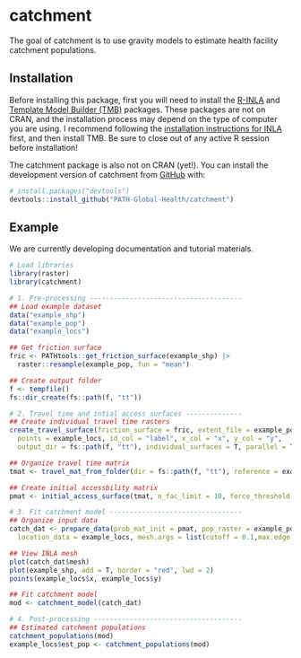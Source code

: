 
<!-- README.md is generated from README.Rmd. Please edit that file -->

# catchment

<!-- badges: start -->
<!-- badges: end -->

The goal of catchment is to use gravity models to estimate health facility catchment populations. 

## Installation

Before installing this package, first you will need to install the
[R-INLA](https://www.r-inla.org/home) and [Template Model Builder
(TMB)](https://github.com/kaskr/adcomp) packages. These packages are not
on CRAN, and the installation process may depend on the type of computer
you are using. I recommend following the [installation instructions for
INLA](https://www.r-inla.org/download-install) first, and then install
TMB. Be sure to close out of any active R session before installation!

The catchment package is also not on CRAN (yet!). You can install the
development version of catchment from [GitHub](https://github.com/)
with:

``` r
# install.packages("devtools")
devtools::install_github("PATH-Global-Health/catchment")
```

## Example

We are currently developing documentation and tutorial materials.

``` r
# Load libraries
library(raster)
library(catchment)

# 1. Pre-processing --------------------------------------
## Load example dataset
data("example_shp")
data("example_pop")
data("example_locs")

## Get friction surface
fric <- PATHtools::get_friction_surface(example_shp) |> 
  raster::resample(example_pop, fun = "mean")

## Create output folder
f <- tempfile()
fs::dir_create(fs::path(f, "tt"))

# 2. Travel time and intial access surfaces --------------
## Create individual travel time rasters
create_travel_surface(friction_surface = fric, extent_file = example_pop,
  points = example_locs, id_col = "label", x_col = "x", y_col = "y",
  output_dir = fs::path(f, "tt"), individual_surfaces = T, parallel = T, cores = 5)

## Organize travel time matrix
tmat <- travel_mat_from_folder(dir = fs::path(f, "tt"), reference = example_pop)

## Create initial accessbility matrix
pmat <- initial_access_surface(tmat, n_fac_limit = 10, force_threshold = 300, sparse = F)

# 3. Fit catchment model ---------------------------------
## Organize input data
catch_dat <- prepare_data(prob_mat_init = pmat, pop_raster = example_pop,
  location_data = example_locs, mesh.args = list(cutoff = 0.1,max.edge = c(0.1, 4)))

## View INLA mesh
plot(catch_dat$mesh)
plot(example_shp, add = T, border = "red", lwd = 2)
points(example_locs$x, example_locs$y)

## Fit catchment model
mod <- catchment_model(catch_dat)

# 4. Post-processing -------------------------------------
## Estimated catchment populations
catchment_populations(mod)
example_locs$est_pop <- catchment_populations(mod)
```
